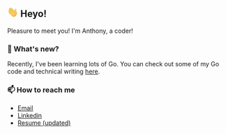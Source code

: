 ## <img src="https://github.com/anwyho/static/blob/a813b8973782993898b8996b79384d4f8b1b0c0e/waving_hand_emoji.gif" alt="gif of waving hand" width="25px"> Heyo!

Pleasure to meet you! I'm Anthony, a coder!


### 🌱 What's new? 

Recently, I've been learning lots of Go. You can check out some of my Go code and technical writing [here](https://github.com/anwyho/aoc2020).


### 📫 How to reach me 

- [Email](mailto:anwyho@gmail.com)
- [Linkedin](https://www.linkedin.com/in/anwyho)
- [Resume (updated)](https://github.com/anwyho/static/blob/main/AnthonyWHo.pdf)

